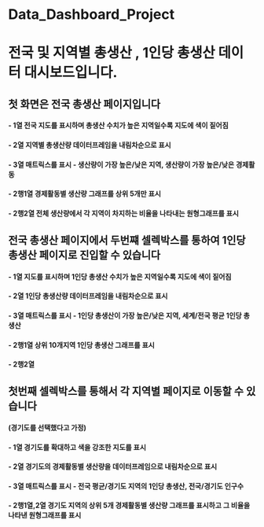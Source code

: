 # Data_Dashboard_Project

# 전국 및 지역별 총생산 , 1인당 총생산 데이터 대시보드입니다.

## 첫 화면은 전국 총생산 페이지입니다
#### - 1열 전국 지도를 표시하며 총생산 수치가 높은 지역일수록 지도에 색이 짙어짐
#### - 2열 지역별 총생산량 데이터프레임을 내림차순으로 표시
#### - 3열 매트릭스를 표시 - 생산량이 가장 높은/낮은 지역, 생산량이 가장 높은/낮은 경제활동
#### - 2행1열 경제활동별 생산량 그래프를 상위 5개만 표시
#### - 2행2열 전체 생산량에서 각 지역이 차지하는 비율을 나타내는 원형그래프를 표시

## 전국 총생산 페이지에서 두번쨰 셀렉박스를 통하여 1인당 총생산 페이지로 진입할 수 있습니다
#### - 1열 지도를 표시하며 1인당 총생산 수치가 높은 지역일수록 지도에 색이 짙어짐
#### - 2열 1인당 총생산량 데이터프레임을 내림차순으로 표시
#### - 3열 매트릭스를 표시 - 1인당 총생산이 가장 높은/낮은 지역, 세계/전국 평균 1인당 총생산
#### - 2행1열 상위 10개지역 1인당 총생산 그래프를 표시
#### - 2행2열

## 첫번째 셀렉박스를 통해서 각 지역별 페이지로 이동할 수 있습니다
#### (경기도를 선택했다고 가정)
#### - 1열 경기도를 확대하고 색을 강조한 지도를 표시
#### - 2열 경기도의 경제활동별 생산량을 데이터프레임으로 내림차순으로 표시
#### - 3열 매트릭스를 표시 - 전국 평균/경기도 지역의 1인당 총생산, 전국/경기도 인구수
#### - 2행1열,2열 경기도 지역의 상위 5개 경제활동별 생산량 그래프를 표시하고 그 비율을 나타낸 원형그래프를 표시